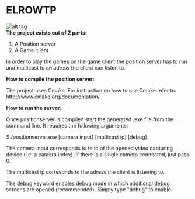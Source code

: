 # ELROWTP
![alt tag](http://sites.usa.gov/wp-content/uploads/2012/11/read-me.jpg)<br />
**The project exists out of 2 parts:**<br />
1. A Position server
2. A Game client

In order to play the games on the game client the position server has to run and multicast to an adress the
client can listen to.

**How to compile the position server:**

The project uses Cmake. For instruction on how to use Cmake refer to:
http://www.cmake.org/documentation/

**How to run the server:**

Once positionserver is compiled start the generated .exe file from the command line.
It requires the following arguments:

$./positionserver.exe [camera input] [multicast ip] [debug]

The camera input corresponds to te id of the opened video capturing device (i.e. a camera index). 
If there is a single camera connected, just pass 0.

The multicast ip correspnds to the adress the client is listening to.

The debug keyword enables debug mode in which additional debug screens are opened (recommended). Simply type "debug" to enable.

